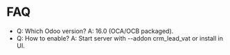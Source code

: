 # FAQ

- Q: Which Odoo version? A: 16.0 (OCA/OCB packaged).
- Q: How to enable? A: Start server with --addon crm_lead_vat or install in UI.
